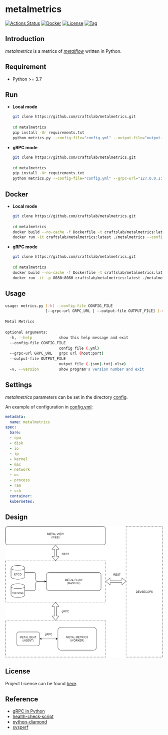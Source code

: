 # metalmetrics

[![Actions Status](https://github.com/craftslab/metalmetrics/workflows/CI/badge.svg?branch=master&event=push)](https://github.com/craftslab/metalmetrics/actions?query=workflow%3ACI)
[![Docker](https://img.shields.io/docker/pulls/craftslab/metalmetrics)](https://hub.docker.com/r/craftslab/metalmetrics)
[![License](https://img.shields.io/github/license/craftslab/metalmetrics.svg?color=brightgreen)](https://github.com/craftslab/metalmetrics/blob/master/LICENSE)
[![Tag](https://img.shields.io/github/tag/craftslab/metalmetrics.svg?color=brightgreen)](https://github.com/craftslab/metalmetrics/tags)



## Introduction

*metalmetrics* is a metrics of *[metalflow](https://github.com/craftslab/metalflow/)* written in Python.



## Requirement

- Python >= 3.7



## Run

- **Local mode**

  ```bash
  git clone https://github.com/craftslab/metalmetrics.git
  
  cd metalmetrics
  pip install -Ur requirements.txt
  python metrics.py --config-file="config.yml" --output-file="output.json"
  ```



- **gRPC mode**

  ```bash
  git clone https://github.com/craftslab/metalmetrics.git
  
  cd metalmetrics
  pip install -Ur requirements.txt
  python metrics.py --config-file="config.yml" --grpc-url="127.0.0.1:9090"
  ```



## Docker

- **Local mode**

  ```bash
  git clone https://github.com/craftslab/metalmetrics.git
  
  cd metalmetrics
  docker build --no-cache -f Dockerfile -t craftslab/metalmetrics:latest .
  docker run -it craftslab/metalmetrics:latest ./metalmetrics --config-file="config.yml" --output-file="output.json"
  ```



- **gRPC mode**

  ```bash
  git clone https://github.com/craftslab/metalmetrics.git
  
  cd metalmetrics
  docker build --no-cache -f Dockerfile -t craftslab/metalmetrics:latest .
  docker run -it -p 8080:8080 craftslab/metalmetrics:latest ./metalmetrics --config-file="config.yml" --grpc-url="127.0.0.1:9090"
  ```



## Usage

```bash
usage: metrics.py [-h] --config-file CONFIG_FILE
                  [--grpc-url GRPC_URL | --output-file OUTPUT_FILE] [-v]

Metal Metrics

optional arguments:
  -h, --help            show this help message and exit
  --config-file CONFIG_FILE
                        config file (.yml)
  --grpc-url GRPC_URL   grpc url (host:port)
  --output-file OUTPUT_FILE
                        output file (.json|.txt|.xlsx)
  -v, --version         show program's version number and exit
```



## Settings

*metalmetrics* parameters can be set in the directory [config](https://github.com/craftslab/metalmetrics/blob/master/metalmetrics/config).

An example of configuration in [config.yml](https://github.com/craftslab/metalmetrics/blob/master/metalmetrics/config/config.yml):

```yaml
metadata:
  name: metalmetrics
spec:
  bare:
  - cpu
  - disk
  - io
  - ip
  - kernel
  - mac
  - network
  - os
  - process
  - ram
  - ssh
  container:
  kubernetes:
```



## Design

![design](design.png)



## License

Project License can be found [here](LICENSE).



## Reference

- [gRPC in Python](https://grpc.io/docs/languages/python/)
- [health-check-script](https://github.com/SimplyLinuxFAQ/health-check-script)
- [python-diamond](https://github.com/python-diamond/Diamond)
- [sysperf](https://github.com/iandk/sysperf)
